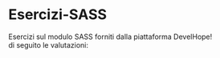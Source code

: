 # Esercizi-SASS

Esercizi sul modulo SASS forniti dalla piattaforma DevelHope!        
di seguito le valutazioni:          